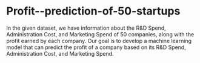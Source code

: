 # Profit--prediction-of-50-startups
In the given dataset, we have information about the R&D Spend, Administration Cost, and Marketing Spend of 50 companies, along with the profit earned by each company. Our goal is to develop a machine learning model that can predict the profit of a company based on its R&D Spend, Administration Cost, and Marketing Spend.
